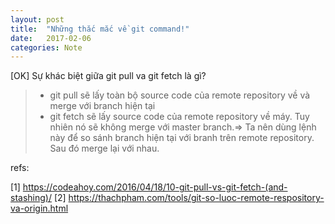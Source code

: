```yaml
---
layout: post
title:  "Những thắc mắc về git command!"
date:   2017-02-06
categories: Note
---
```

[OK] Sự khác biệt giữa git pull va git fetch là gì?

> * git pull sẽ lấy toàn bộ source code của remote repository về và merge với branch hiện tại
> * git fetch sẽ lấy source code của remote repository về máy. Tuy nhiên nó sẽ không merge với master branch.=> Ta nên dùng lệnh này để so sánh branch hiện tại với branh trên remote repository. Sau đó merge lại với nhau.

refs:

[1] https://codeahoy.com/2016/04/18/10-git-pull-vs-git-fetch-(and-stashing)/
[2] https://thachpham.com/tools/git-so-luoc-remote-respository-va-origin.html
